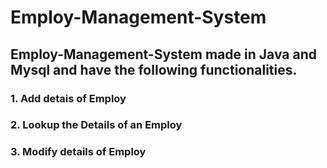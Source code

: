 # Employ-Management-System

## Employ-Management-System made in Java and Mysql and have the following functionalities.

### 1. Add detais of Employ

### 2. Lookup the Details of an Employ

### 3. Modify details of Employ
